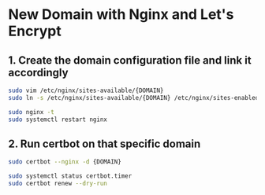 # New Domain with Nginx and Let's Encrypt

## 1. Create the domain configuration file and link it accordingly

```bash
sudo vim /etc/nginx/sites-available/{DOMAIN}
sudo ln -s /etc/nginx/sites-available/{DOMAIN} /etc/nginx/sites-enabled/

sudo nginx -t
sudo systemctl restart nginx
```

## 2. Run certbot on that specific domain

```bash
sudo certbot --nginx -d {DOMAIN}

sudo systemctl status certbot.timer
sudo certbot renew --dry-run
```